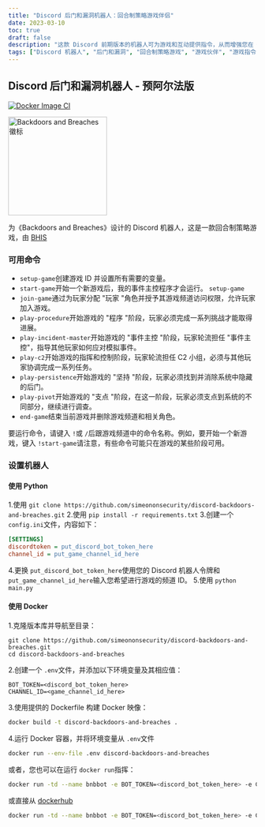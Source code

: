 ```yaml
---
title: "Discord 后门和漏洞机器人：回合制策略游戏伴侣"
date: 2023-03-10
toc: true
draft: false
description: "这款 Discord 前期版本的机器人可为游戏和互动提供指令，从而增强您在《后门与入侵》中的游戏体验。"
tags: ["Discord 机器人", "后门和漏洞", "回合制策略游戏", "游戏伙伴", "游戏指令", "策略游戏机器人", "BHIS", "黑山信息安全", "事件主控", "C2 小组", "游戏阶段", "游戏设置", "游戏说明", "游戏频道", "Python 机器人", "Docker 机器人", "游戏自动化", "游戏合作", "游戏协调", "网络安全游戏", "信息安全", "游戏开发", "游戏技巧", "多人游戏", "游戏角色", "游戏挑战", "游戏阶段", "游戏环境设置", "对接机器人", "Python 依赖项"]
---
```


## Discord 后门和漏洞机器人 - 预阿尔法版

[![Docker Image CI](https://github.com/simeononsecurity/discord-backdoors-and-breaches/actions/workflows/docker-image.yml/badge.svg)](https://github.com/simeononsecurity/discord-backdoors-and-breaches/actions/workflows/docker-image.yml)

<img src="https://github.com/simeononsecurity/discord-backdoors-and-breaches/blob/main/.github/images/bnb-dark.png?raw=true" alt="Backdoors and Breaches 徽标" width="200"/>


为《Backdoors and Breaches》设计的 Discord 机器人，这是一款回合制策略游戏，由 [BHIS](https://www.blackhillsinfosec.com/projects/backdoorsandbreaches/)

### 可用命令

- `setup-game`创建游戏 ID 并设置所有需要的变量。
- `start-game`开始一个新游戏后，我的事件主控程序才会运行。 `setup-game`
- `join-game`通过为玩家分配 "玩家 "角色并授予其游戏频道访问权限，允许玩家加入游戏。
- `play-procedure`开始游戏的 "程序 "阶段，玩家必须完成一系列挑战才能取得进展。
- `play-incident-master`开始游戏的 "事件主控 "阶段，玩家轮流担任 "事件主控"，指导其他玩家如何应对模拟事件。
- `play-c2`开始游戏的指挥和控制阶段，玩家轮流担任 C2 小组，必须与其他玩家协调完成一系列任务。
- `play-persistence`开始游戏的 "坚持 "阶段，玩家必须找到并消除系统中隐藏的后门。
- `play-pivot`开始游戏的 "支点 "阶段，在这一阶段，玩家必须支点到系统的不同部分，继续进行调查。
- `end-game`结束当前游戏并删除游戏频道和相关角色。

要运行命令，请键入 `!`或 `/`后跟游戏频道中的命令名称。例如，要开始一个新游戏，键入 `!start-game`请注意，有些命令可能只在游戏的某些阶段可用。
### 设置机器人

#### 使用 Python

1.使用 `git clone https://github.com/simeononsecurity/discord-backdoors-and-breaches.git`
2.使用 `pip install -r requirements.txt`
3.创建一个 `config.ini`文件，内容如下：
```ini
[SETTINGS]
discordtoken = put_discord_bot_token_here
channel_id = put_game_channel_id_here
```
4.更换 `put_discord_bot_token_here`使用您的 Discord 机器人令牌和 `put_game_channel_id_here`输入您希望进行游戏的频道 ID。
5.使用 `python main.py`

#### 使用 Docker

1.克隆版本库并导航至目录：
```
git clone https://github.com/simeononsecurity/discord-backdoors-and-breaches.git
cd discord-backdoors-and-breaches
```
2.创建一个 `.env`文件，并添加以下环境变量及其相应值：
```env
BOT_TOKEN=<discord_bot_token_here>
CHANNEL_ID=<game_channel_id_here>
```
3.使用提供的 Dockerfile 构建 Docker 映像：
```bash
docker build -t discord-backdoors-and-breaches .
```
4.运行 Docker 容器，并将环境变量从 `.env`文件
```bash
docker run --env-file .env discord-backdoors-and-breaches
```

或者，您也可以在运行 `docker run`指挥：
```bash
docker run -td --name bnbbot -e BOT_TOKEN=<discord_bot_token_here> -e CHANNEL_ID=<game_channel_id_here> discord-backdoors-and-breaches
```
或直接从 [dockerhub](https://hub.docker.com/r/simeononsecurity/discord-backdoors-and-breaches)
```bash
docker run -td --name bnbbot -e BOT_TOKEN=<discord_bot_token_here> -e CHANNEL_ID=<game_channel_id_here> simeononsecurity/discord-backdoors-and-breaches:latest
```

